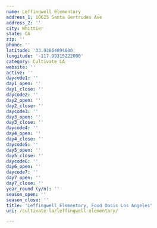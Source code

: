 ```yaml
---
name: Leffingwell Elementary
address_1: 10625 Santa Gertrudes Ave
address_2: ''
city: Whittier
state: CA
zip: ''
phone: ''
latitude: '33.93864094000'
longitude: '-117.99315222000'
category: Cultivate LA
website: ''
active: ''
daycode1: ''
day1_open: ''
day1_close: ''
daycode2: ''
day2_open: ''
day2_close: ''
daycode3: ''
day3_open: ''
day3_close: ''
daycode4: ''
day4_open: ''
day4_close: ''
daycode5: ''
day5_open: ''
day5_close: ''
daycode6: ''
day6_open: ''
daycode7: ''
day7_open: ''
day7_close: ''
year_round (y/n): ''
season_open: ''
season_close: ''
title: 'Leffingwell Elementary, Food Oasis Los Angeles'
uri: /cultivate-la/leffingwell-elementary/

---
```

